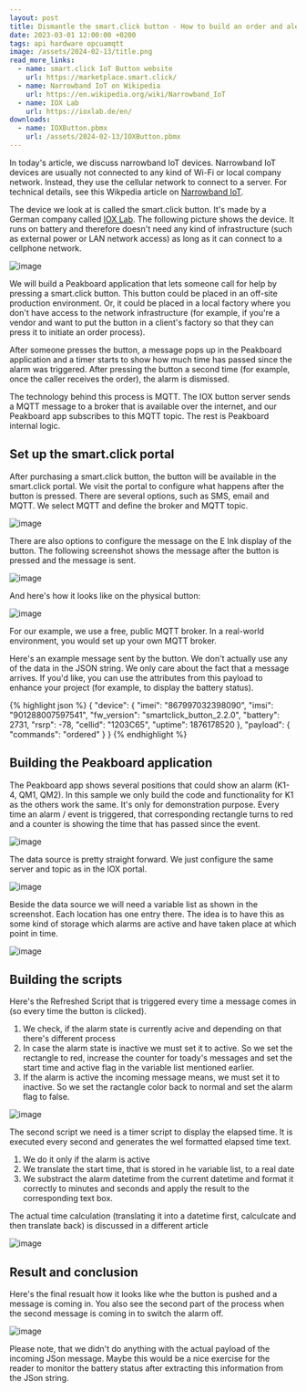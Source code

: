 ```yaml
---
layout: post
title: Dismantle the smart.click button - How to build an order and alert system with a narrowband IoT button  
date: 2023-03-01 12:00:00 +0200
tags: api hardware opcuamqtt
image: /assets/2024-02-13/title.png
read_more_links:
  - name: smart.click IoT Button website
    url: https://marketplace.smart.click/
  - name: Narrowband IoT on Wikipedia
    url: https://en.wikipedia.org/wiki/Narrowband_IoT
  - name: IOX Lab
    url: https://ioxlab.de/en/
downloads:
  - name: IOXButton.pbmx
    url: /assets/2024-02-13/IOXButton.pbmx
---
```


In today's article, we discuss narrowband IoT devices. Narrowband IoT devices are usually not connected to any kind of Wi-Fi or local company network. Instead, they use the cellular network to connect to a server. For technical details, see this Wikpedia article on [Narrowband IoT](https://en.wikipedia.org/wiki/Narrowband_IoT).

The device we look at is called the smart.click button. It's made by a German company called [IOX Lab](https://ioxlab.de/en/). The following picture shows the device. It runs on battery and therefore doesn't need any kind of infrastructure (such as external power or LAN network access) as long as it can connect to a cellphone network.

![image](/assets/2024-02-13/010.jpeg)

We will build a Peakboard application that lets someone call for help by pressing a smart.click button. This button could be placed in an off-site production environment. Or, it could be placed in a local factory where you don't have access to the network infrastructure (for example, if you're a vendor and want to put the button in a client's factory so that they can press it to initiate an order process).

After someone presses the button, a message pops up in the Peakboard application and a timer starts to show how much time has passed since the alarm was triggered. After pressing the button a second time (for example, once the caller receives the order), the alarm is dismissed.

The technology behind this process is MQTT. The IOX button server sends a MQTT message to a broker that is available over the internet, and our Peakboard app subscribes to this MQTT topic. The rest is Peakboard internal logic.

## Set up the smart.click portal

After purchasing a smart.click button, the button will be available in the smart.click portal. We visit the portal to configure what happens after the button is pressed. There are several options, such as SMS, email and MQTT. We select MQTT and define the broker and MQTT topic.

![image](/assets/2024-02-13/020.png)

There are also options to configure the message on the E Ink display of the button. The following screenshot shows the message after the button is pressed and the message is sent.

![image](/assets/2024-02-13/025.png)

And here's how it looks like on the physical button:

![image](/assets/2024-02-13/030.jpeg)

For our example, we use a free, public MQTT broker. In a real-world environment, you would set up your own MQTT broker.

Here's an example message sent by the button. We don't actually use any of the data in the JSON string. We only care about the fact that a message arrives. If you'd like, you can use the attributes from this payload to enhance your project (for example, to display the battery status).

{% highlight json %}
{
  "device": {
    "imei": "867997032398090",
    "imsi": "901288007597541",
    "fw_version": "smartclick_button_2.2.0",
    "battery": 2731,
    "rsrp": -78,
    "cellid": "1203C65",
    "uptime": 1876178520
  },
  "payload": {
    "commands": "ordered"
  }
}
{% endhighlight %}

## Building the Peakboard application

The Peakboard app shows several positions that could show an alarm (K1-4, QM1, QM2). In this sample we only build the code and functionality for K1 as the others work the same. It's only for demonstration purpose. Every time an alarm / event is triggered, that corresponding rectangle turns to red and a counter is showing the time that has passed since the event.

![image](/assets/2024-02-13/040.png)

The data source is pretty straight forward. We just configure the same server and topic as in the IOX portal.

![image](/assets/2024-02-13/050.png)

Beside the data source we will need a variable list as shown in the screenshot. Each location has one entry there. The idea is to have this as some kind of storage which alarms are active and have taken place at which point in time.

![image](/assets/2024-02-13/060.png)

## Building the scripts

Here's the Refreshed Script that is triggered every time a message comes in (so every time the button is clicked). 

1. We check, if the alarm state is currently acive and depending on that there's different process
2. In case the alarm state is inactive we must set it to active. So we set the rectangle to red, increase the counter for toady's messages and set the start time and active flag in the variable list mentioned earlier.
3. If the alarm is active the incoming message means, we must set it to inactive. So we set the ractangle color back to normal and set the alarm flag to false.

![image](/assets/2024-02-13/070.png)

The second script we need is a timer script to display the elapsed time. It is executed every second and generates the wel formatted elapsed time text.

1. We do it only if the alarm is active
2. We translate the start time, that is stored in he variable list, to a real date
3. We substract the alarm datetime from the current datetime and format it correctly to minutes and seconds and apply the result to the corresponding text box.

The actual time calculation (translating it into a datetime first, calculcate and then translate back) is discussed in a different article

![image](/assets/2024-02-13/080.png)

## Result and conclusion

Here's the final resualt how it looks like whe the button is pushed and a message is coming in. You also see the second part of the process when the second message is coming in to switch the alarm off.

![image](/assets/2024-02-13/result.gif)

Please note, that we didn't do anything with the actual payload of the incoming JSon message. Maybe this would be a nice exercise for the reader to monitor the battery status after extracting this information from the JSon string.

